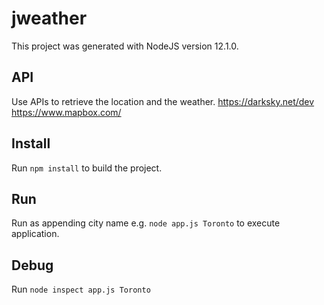 # jweather

This project was generated with NodeJS version 12.1.0.

## API
Use APIs to retrieve the location and the weather. 
https://darksky.net/dev
https://www.mapbox.com/

## Install

Run `npm install` to build the project. 

## Run

Run as appending city name e.g. `node app.js Toronto` to execute application.

## Debug

Run `node inspect app.js Toronto` 
